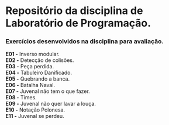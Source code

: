 # Repositório da disciplina de Laboratório de Programação.

### Exercícios desenvolvidos na disciplina para avaliação.

**E01 -** Inverso modular.  
**E02 -** Detecção de colisões.  
**E03 -** Peça perdida.  
**E04 -** Tabuleiro Danificado.  
**E05 -** Quebrando a banca.  
**E06 -** Batalha Naval.  
**E07 -** Juvenal não tem o que fazer.  
**E08 -** Times.  
**E09 -** Juvenal não quer lavar a louça.  
**E10 -** Notação Polonesa.  
**E11 -** Juvenal se perdeu.  
